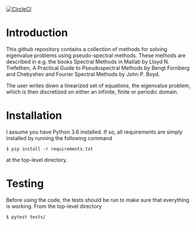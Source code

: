 [![CircleCI](https://circleci.com/gh/tberlok/evp/tree/master.svg?style=svg&circle-token=067ada3c41e0a21e2ef785e3f7a88d481ca1ed43)](https://circleci.com/gh/tberlok/evp/tree/master)

# Introduction

This github repository contains a collection of methods for solving
eigenvalue problems using pseudo-spectral methods. These methods are described
in e.g. the books Spectral Methods in Matlab by Lloyd N. Trefethen,
A Practical Guide to Pseudospectral Methods by Bengt Fornberg and
Chebyshev and Fourier Spectral Methods by John P. Boyd.

The user writes down a linearized set of equations, the eigenvalue problem,
which is then discretized on either an infinite, finite or periodic domain.

# Installation

I assume you have Python 3.6 installed. If so, all requirements are simply
installed by running the following command

```
$ pip install -r requirements.txt
```
at the top-level directory.

# Testing

Before using the code, the tests should be run to make sure that everything is
working. From the top-level directory
```
$ pytest tests/
```

